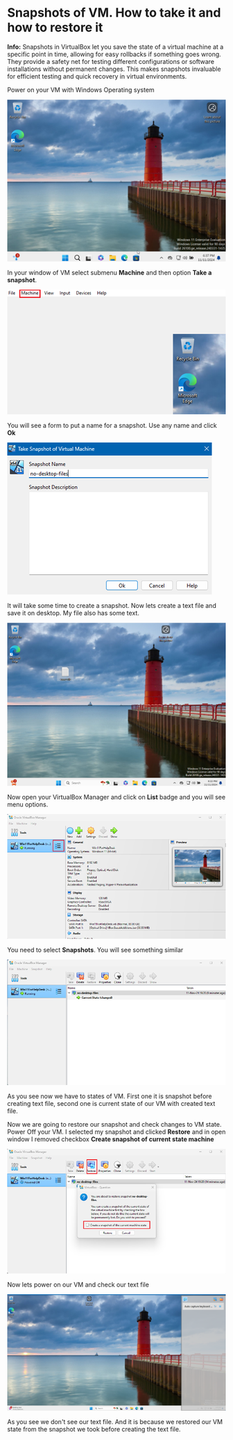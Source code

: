 # Snapshots of VM. How to take it and how to restore it

**Info:** Snapshots in VirtualBox let you save the state of a virtual machine at a specific point in time, allowing for easy rollbacks if something goes wrong. They provide a safety net for testing different configurations or software installations without permanent changes. This makes snapshots invaluable for efficient testing and quick recovery in virtual environments.

Power on your VM with Windows Operating system

![success-login](./images/success-login.png)

In your window of VM select submenu **Machine** and then option **Take a snapshot**. 

![snapshot-option](./images/snapshot-option.png)

You will see a form to put a name for a snapshot. Use any name and click **Ok**

![snapshot-create-form](./images/snapshot-create-form.png)

It will take some time to create a snapshot. Now lets create a text file and save it on desktop. My file also has some text.

![text-file](./images/text-file.png)

Now open your VirtualBox Manager and click on **List** badge and you will see menu options.

![vm-state](./images/vm-state.png)

You need to select **Snapshots**. You will see something similar

![current-vm-state](./images/current-vm-state.png)

As you see now we have to states of VM. First one it is snapshot before creating text file, second one is current state of our VM with created text file.

Now we are going to restore our snapshot and check changes to VM state. Power Off your VM.
I selected my snapshot and clicked **Restore** and in open window I removed checkbox **Create snapshot of current state machine**

![restore-vm](./images/restore-vm.png)

Now lets power on our VM and check our text file

![checking-file](./images/checking-file.png)

As you see we don't see our text file. And it is because we restored our VM state from the snapshot we took before creating the text file.